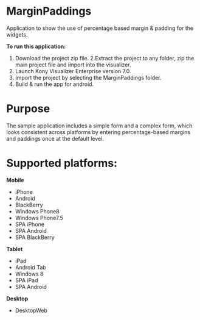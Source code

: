 MarginPaddings
====================

Application to show the use of percentage based margin &amp; padding for the widgets.

**To run this application:**

1. Download the project zip file.
2.Extract the project to any folder, zip the main project file and import into the visualizer.
3. Launch Kony Visualizer Enterprise version 7.0.
4. Import the project by selecting the MarginPaddings folder.
5. Build & run the app for android.

# Purpose
The sample application includes a simple form and a complex form, which looks consistent across platforms by entering percentage-based margins and paddings once at the default level.

# Supported platforms:
**Mobile**
 * iPhone
 * Android
 * BlackBerry
 * Windows Phone8
 * Windows Phone7.5
 * SPA iPhone
 * SPA Android
 * SPA BlackBerry
 
**Tablet**
 * iPad
 * Android Tab
 * Windows 8
 * SPA iPad
 * SPA Android

**Desktop**
 * DesktopWeb
 
 
